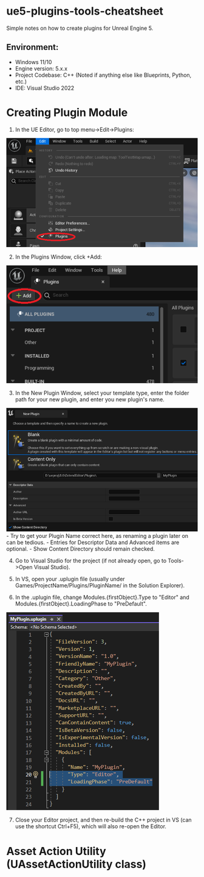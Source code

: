 # ue5-plugins-tools-cheatsheet
Simple notes on how to create plugins for Unreal Engine 5.

## Environment:
- Windows 11/10
- Engine version: 5.x.x
- Project Codebase: C++ (Noted if anything else like Blueprints, Python, etc.)
- IDE: Visual Studio 2022

# Creating Plugin Module
1. In the UE Editor, go to top menu->Edit->Plugins:

![Menu Item Plugins](img/01_create_plugin.png "Plugins menu")

2. In the Plugins Window, click +Add:

![Plugins Window](img/02_create_plugin.png "Plugins window")

3. In the New Plugin Window, select your template type, enter the folder path for your new plugin, and enter you new plugin's name.

![New Plugin Window](img/03_create_plugin.png "New Plugin window")
    - Try to get your Plugin Name correct here, as renaming a plugin later on can be tedious.
    - Entries for Descriptor Data and Advanced items are optional.
    - Show Content Directory should remain checked.

4. Go to Visual Studio for the project (if not already open, go to Tools->Open Visual Studio).

5. In VS, open your .uplugin file (usually under Games/ProjectName/Plugins/PluginName/ in the Solution Explorer).

6. In the .uplugin file, change Modules.{firstObject}.Type to "Editor" and Modules.{firstObject}.LoadingPhase to "PreDefault".

![uplugin file](img/04_create_plugin.png "uplugin file")

7. Close your Editor project, and then re-build the C++ project in VS (can use the shortcut Ctrl+F5), which will also re-open the Editor.

# Asset Action Utility (UAssetActionUtility class)
